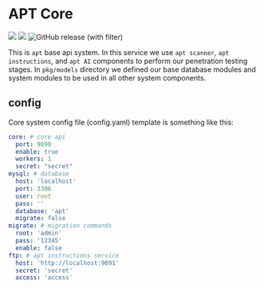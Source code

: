 # APT Core

![](https://img.shields.io/badge/Language-Golang-blue)
![](https://img.shields.io/badge/App-Core-blue)
![GitHub release (with filter)](https://img.shields.io/github/v/release/apt-tool/apt-core)

This is ```apt``` base api system. In this service we use ```apt scanner```, ```apt instructions```, and ```apt AI``` components
to perform our penetration testing stages. In ```pkg/models``` directory we defined our
base database modules and system modules to be used in all other
system components.

## config

Core system config file (config.yaml) template is something like this:

```yaml
core: # core api
  port: 9090
  enable: true
  workers: 1
  secret: "secret"
mysql: # database
  host: 'localhost'
  port: 3306
  user: root
  pass: ''
  database: 'apt'
  migrate: false
migrate: # migration commands
  root: 'admin'
  pass: '12345'
  enable: false
ftp: # apt instructions service
  host: 'http://localhost:9091'
  secret: 'secret'
  access: 'access'
```
